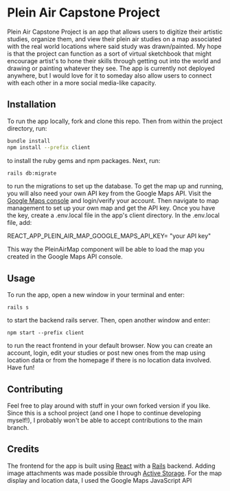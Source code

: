 # Plein Air Capstone Project

Plein Air Capstone Project is an app that allows users to digitize their artistic studies, organize them, and view their plein air studies on a map associated with the real world locations where said study was drawn/painted. My hope is that the project can function as a sort of virtual sketchbook that might encourage artist's to hone their skills through getting out into the world and drawing or painting whatever they see. The app is currently not deployed anywhere, but I would love for it to someday also allow users to connect with each other in a more social media-like capacity.

## Installation

To run the app locally, fork and clone this repo. Then from within the project directory, run:

```bash
bundle install
npm install --prefix client
```
to install the ruby gems and npm packages. Next, run:
```bash
rails db:migrate
```
to run the migrations to set up the database.
To get the map up and running, you will also need your own API key from the Google Maps API. Visit the [Google Maps console](https://console.cloud.google.com/google/maps-apis) and login/verify your account. Then navigate to map management to set up your own map and get the API key. Once you have the key, create a .env.local file in the app's client directory. In the .env.local file, add:

REACT_APP_PLEIN_AIR_MAP_GOOGLE_MAPS_API_KEY= "your API key"

This way the PleinAirMap component will be able to load the map you created in the Google Maps API console.

## Usage
To run the app, open a new window in your terminal and enter:
```
rails s
```
to start the backend rails server.
Then, open another window and enter:
```
npm start --prefix client
```
to run the react frontend in your default browser. Now you can create an account, login, edit your studies or post new ones from the map using location data or from the homepage if there is no location data involved. Have fun!
## Contributing
Feel free to play around with stuff in your own forked version if you like. Since this is a school project (and one I hope to continue developing myself!), I probably won't be able to accept contributions to the main branch.

## Credits
The frontend for the app is built using [React](https://reactjs.org/) with a [Rails](https://rubyonrails.org/) backend.
Adding image attachments was made possible through [Active Storage](https://edgeguides.rubyonrails.org/active_storage_overview.html). For the map display and location data, I used the Google Maps JavaScript API
